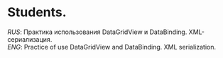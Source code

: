 # Students.
<i>RUS</i>: Практика использования DataGridView и DataBinding. XML-сериализация. <br/>
<i>ENG</i>: Practice of use DataGridView and DataBinding. XML serialization.
